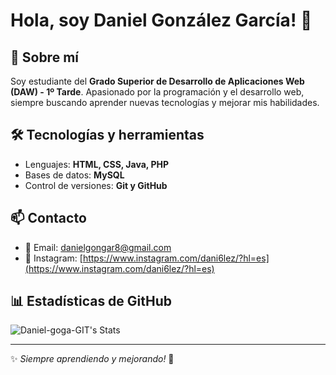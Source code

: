 # Hola, soy Daniel González García! 👋

## 🚀 Sobre mí

Soy estudiante del **Grado Superior de Desarrollo de Aplicaciones Web (DAW) - 1º Tarde**. Apasionado por la programación y el desarrollo web, siempre buscando aprender nuevas tecnologías y mejorar mis habilidades.

## 🛠️ Tecnologías y herramientas

-   Lenguajes: **HTML, CSS, Java, PHP**
-   Bases de datos: **MySQL**
-   Control de versiones: **Git y GitHub**

## 📫 Contacto

-   📧 Email: [danielgongar8@gmail.com](mailto:danielgongar8@gmail.com)
-   💼 Instagram: [https://www.instagram.com/dani6lez/?hl=es](https://www.instagram.com/dani6lez/?hl=es)

## 📊 Estadísticas de GitHub

![Daniel-goga-GIT's Stats](https://github-readme-stats.vercel.app/api?username=Daniel-goga-GIT&theme=dark&show_icons=true&hide_border=true&count_private=true)

---

✨ _Siempre aprendiendo y mejorando!_ 🚀

